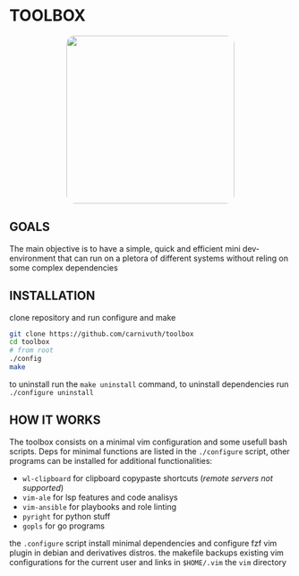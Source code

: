 # TOOLBOX

<p align="center">
    <img   style="border-radius: 5%;" src="https://cdn.dribbble.com/users/795597/screenshots/3623896/media/a4211dcb3612530d8d91db5aede9520e.gif" width="300" />
</p>

## GOALS

The main objective is to have a simple, quick and efficient mini dev-environment that can run on a pletora of different systems without reling on some complex dependencies

## INSTALLATION

clone repository and run configure and make

```bash
git clone https://github.com/carnivuth/toolbox
cd toolbox
# from root
./config
make
```
to uninstall run the `make uninstall` command, to uninstall dependencies run `./configure uninstall`

## HOW IT WORKS

The toolbox consists on a minimal vim configuration and some usefull bash scripts. Deps for minimal functions are listed in the `./configure` script, other programs can be installed for additional functionalities:

- `wl-clipboard` for clipboard copypaste shortcuts (*remote servers not supported*)
- `vim-ale` for lsp features and code analisys
- `vim-ansible` for playbooks and role linting
- `pyright` for python stuff
- `gopls` for go programs

the `.configure` script install minimal dependencies and configure fzf vim plugin in debian and derivatives distros.
the makefile backups existing vim configurations for the current user and links in `$HOME/.vim` the `vim` directory
